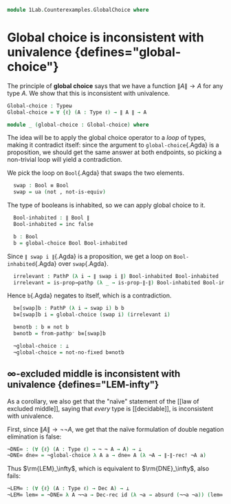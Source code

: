<!--
```agda
open import 1Lab.Prelude

open import Data.Bool
open import Data.Dec
```
-->

```agda
module 1Lab.Counterexamples.GlobalChoice where
```

# Global choice is inconsistent with univalence {defines="global-choice"}

The principle of **global choice** says that we have a function $\| A \| \to A$ for
any type $A$. We show that this is inconsistent with univalence.

```agda
Global-choice : Typeω
Global-choice = ∀ {ℓ} (A : Type ℓ) → ∥ A ∥ → A

module _ (global-choice : Global-choice) where
```

The idea will be to apply the global choice operator to a *loop* of types, making
it contradict itself: since the argument to `global-choice`{.Agda} is a proposition,
we should get the same answer at both endpoints, so picking a non-trivial loop
will yield a contradiction.

We pick the loop on `Bool`{.Agda} that swaps the two elements.

```agda
  swap : Bool ≡ Bool
  swap = ua (not , not-is-equiv)
```

The type of booleans is inhabited, so we can apply global choice to it.

```agda
  Bool-inhabited : ∥ Bool ∥
  Bool-inhabited = inc false

  b : Bool
  b = global-choice Bool Bool-inhabited
```

Since `∥ swap i ∥`{.Agda} is a proposition, we get a loop on `Bool-inhabited`{.Agda}
over `swap`{.Agda}.

```agda
  irrelevant : PathP (λ i → ∥ swap i ∥) Bool-inhabited Bool-inhabited
  irrelevant = is-prop→pathp (λ _ → is-prop-∥-∥) Bool-inhabited Bool-inhabited
```

Hence `b`{.Agda} negates to itself, which is a contradiction.

```agda
  b≡[swap]b : PathP (λ i → swap i) b b
  b≡[swap]b i = global-choice (swap i) (irrelevant i)

  b≡notb : b ≡ not b
  b≡notb = from-pathp⁻ b≡[swap]b

  ¬global-choice : ⊥
  ¬global-choice = not-no-fixed b≡notb
```

## ∞-excluded middle is inconsistent with univalence {defines="LEM-infty"}

As a corollary, we also get that the "naïve" statement of the [[law of excluded
middle]], saying that *every* type is [[decidable]], is inconsistent with univalence.

First, since $\| A \| \to \neg \neg A$, we get that the naïve formulation of
double negation elimination is false:

```agda
¬DNE∞ : (∀ {ℓ} (A : Type ℓ) → ¬ ¬ A → A) → ⊥
¬DNE∞ dne∞ = ¬global-choice λ A a → dne∞ A (λ ¬A → ∥-∥-rec! ¬A a)
```

Thus $\rm{LEM}_\infty$, which is equivalent to $\rm{DNE}_\infty$, also fails:

```agda
¬LEM∞ : (∀ {ℓ} (A : Type ℓ) → Dec A) → ⊥
¬LEM∞ lem∞ = ¬DNE∞ λ A ¬¬a → Dec-rec id (λ ¬a → absurd (¬¬a ¬a)) (lem∞ A)
```
